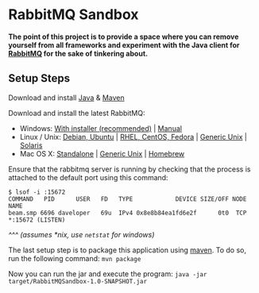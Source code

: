 # RabbitMQ Sandbox

__The point of this project is to provide a space where you can remove yourself from all frameworks and experiment with the Java client for [RabbitMQ](https://www.rabbitmq.com) for the sake of tinkering about.__

## Setup Steps

Download and install [Java](http://openjdk.java.net/install/) & [Maven](https://maven.apache.org/install.html)

Download and install the latest RabbitMQ:

  - Windows: [With installer (recommended)](https://www.rabbitmq.com/install-windows.html) | [Manual](https://www.rabbitmq.com/install-windows-manual.html)
  - Linux / Unix: [Debian, Ubuntu](https://www.rabbitmq.com/install-debian.html) | [RHEL, CentOS, Fedora](https://www.rabbitmq.com/install-rpm.html) | [Generic Unix](https://www.rabbitmq.com/install-generic-unix.html) | [Solaris](https://www.rabbitmq.com/install-solaris.html)
  - Mac OS X: [Standalone](https://www.rabbitmq.com/install-standalone-mac.html) | [Generic Unix](https://www.rabbitmq.com/install-generic-unix.html) | [Homebrew](https://www.rabbitmq.com/install-homebrew.html)

Ensure that the rabbitmq server is running by checking that the process is attached to the default port using this command:

```
$ lsof -i :15672
COMMAND   PID      USER   FD   TYPE            DEVICE SIZE/OFF NODE NAME
beam.smp 6696 daveloper   69u  IPv4 0x8e8b84ea1fd6e2f      0t0  TCP *:15672 (LISTEN)
```

_^^^ (assumes *nix, use `netstat` for windows)_

The last setup step is to package this application using [maven](https://maven.apache.org/guides/introduction/introduction-to-the-lifecycle.html). To do so, run the following command: `mvn package`

Now you can run the jar and execute the program: `java -jar target/RabbitMQSandbox-1.0-SNAPSHOT.jar`
